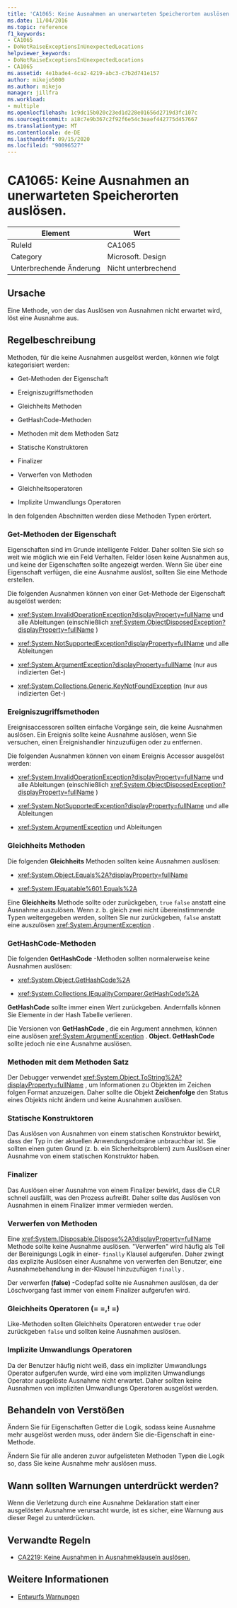 ```yaml
---
title: 'CA1065: Keine Ausnahmen an unerwarteten Speicherorten auslösen.'
ms.date: 11/04/2016
ms.topic: reference
f1_keywords:
- CA1065
- DoNotRaiseExceptionsInUnexpectedLocations
helpviewer_keywords:
- DoNotRaiseExceptionsInUnexpectedLocations
- CA1065
ms.assetid: 4e1bade4-4ca2-4219-abc3-c7b2d741e157
author: mikejo5000
ms.author: mikejo
manager: jillfra
ms.workload:
- multiple
ms.openlocfilehash: 1c9dc15b020c23ed1d228e01656d2719d3fc107c
ms.sourcegitcommit: a18c7e9b367c2f92f6e54c3eaef442775d457667
ms.translationtype: MT
ms.contentlocale: de-DE
ms.lasthandoff: 09/15/2020
ms.locfileid: "90096527"
---
```

# <a name="ca1065-do-not-raise-exceptions-in-unexpected-locations"></a>CA1065: Keine Ausnahmen an unerwarteten Speicherorten auslösen.

|Element|Wert|
|-|-|
|RuleId|CA1065|
|Category|Microsoft. Design|
|Unterbrechende Änderung|Nicht unterbrechend|

## <a name="cause"></a>Ursache

Eine Methode, von der das Auslösen von Ausnahmen nicht erwartet wird, löst eine Ausnahme aus.

## <a name="rule-description"></a>Regelbeschreibung

Methoden, für die keine Ausnahmen ausgelöst werden, können wie folgt kategorisiert werden:

- Get-Methoden der Eigenschaft

- Ereigniszugriffsmethoden

- Gleichheits Methoden

- GetHashCode-Methoden

- Methoden mit dem Methoden Satz

- Statische Konstruktoren

- Finalizer

- Verwerfen von Methoden

- Gleichheitsoperatoren

- Implizite Umwandlungs Operatoren

In den folgenden Abschnitten werden diese Methoden Typen erörtert.

### <a name="property-get-methods"></a>Get-Methoden der Eigenschaft

Eigenschaften sind im Grunde intelligente Felder. Daher sollten Sie sich so weit wie möglich wie ein Feld Verhalten. Felder lösen keine Ausnahmen aus, und keine der Eigenschaften sollte angezeigt werden. Wenn Sie über eine Eigenschaft verfügen, die eine Ausnahme auslöst, sollten Sie eine Methode erstellen.

Die folgenden Ausnahmen können von einer Get-Methode der Eigenschaft ausgelöst werden:

- <xref:System.InvalidOperationException?displayProperty=fullName> und alle Ableitungen (einschließlich <xref:System.ObjectDisposedException?displayProperty=fullName> )

- <xref:System.NotSupportedException?displayProperty=fullName> und alle Ableitungen

- <xref:System.ArgumentException?displayProperty=fullName> (nur aus indizierten Get-)

- <xref:System.Collections.Generic.KeyNotFoundException> (nur aus indizierten Get-)

### <a name="event-accessor-methods"></a>Ereigniszugriffsmethoden

Ereignisaccessoren sollten einfache Vorgänge sein, die keine Ausnahmen auslösen. Ein Ereignis sollte keine Ausnahme auslösen, wenn Sie versuchen, einen Ereignishandler hinzuzufügen oder zu entfernen.

Die folgenden Ausnahmen können von einem Ereignis Accessor ausgelöst werden:

- <xref:System.InvalidOperationException?displayProperty=fullName> und alle Ableitungen (einschließlich <xref:System.ObjectDisposedException?displayProperty=fullName> )

- <xref:System.NotSupportedException?displayProperty=fullName> und alle Ableitungen

- <xref:System.ArgumentException> und Ableitungen

### <a name="equals-methods"></a>Gleichheits Methoden

Die folgenden **Gleichheits** Methoden sollten keine Ausnahmen auslösen:

- <xref:System.Object.Equals%2A?displayProperty=fullName>

- <xref:System.IEquatable%601.Equals%2A>

Eine **Gleichheits** Methode sollte oder zurückgeben, `true` `false` anstatt eine Ausnahme auszulösen. Wenn z. b. gleich zwei nicht übereinstimmende Typen weitergegeben werden, sollten Sie nur zurückgeben, `false` anstatt eine auszulösen <xref:System.ArgumentException> .

### <a name="gethashcode-methods"></a>GetHashCode-Methoden

Die folgenden **GetHashCode** -Methoden sollten normalerweise keine Ausnahmen auslösen:

- <xref:System.Object.GetHashCode%2A>

- <xref:System.Collections.IEqualityComparer.GetHashCode%2A>

**GetHashCode** sollte immer einen Wert zurückgeben. Andernfalls können Sie Elemente in der Hash Tabelle verlieren.

Die Versionen von **GetHashCode** , die ein Argument annehmen, können eine auslösen <xref:System.ArgumentException> . **Object. GetHashCode** sollte jedoch nie eine Ausnahme auslösen.

### <a name="tostring-methods"></a>Methoden mit dem Methoden Satz

Der Debugger verwendet <xref:System.Object.ToString%2A?displayProperty=fullName> , um Informationen zu Objekten im Zeichen folgen Format anzuzeigen. Daher sollte die Objekt **Zeichenfolge** den Status eines Objekts nicht ändern und keine Ausnahmen auslösen.

### <a name="static-constructors"></a>Statische Konstruktoren

Das Auslösen von Ausnahmen von einem statischen Konstruktor bewirkt, dass der Typ in der aktuellen Anwendungsdomäne unbrauchbar ist. Sie sollten einen guten Grund (z. b. ein Sicherheitsproblem) zum Auslösen einer Ausnahme von einem statischen Konstruktor haben.

### <a name="finalizers"></a>Finalizer

Das Auslösen einer Ausnahme von einem Finalizer bewirkt, dass die CLR schnell ausfällt, was den Prozess aufreißt. Daher sollte das Auslösen von Ausnahmen in einem Finalizer immer vermieden werden.

### <a name="dispose-methods"></a>Verwerfen von Methoden

Eine <xref:System.IDisposable.Dispose%2A?displayProperty=fullName> Methode sollte keine Ausnahme auslösen. "Verwerfen" wird häufig als Teil der Bereinigungs Logik in einer- `finally` Klausel aufgerufen. Daher zwingt das explizite Auslösen einer Ausnahme von verwerfen den Benutzer, eine Ausnahmebehandlung in der-Klausel hinzuzufügen `finally` .

Der verwerfen **(false)** -Codepfad sollte nie Ausnahmen auslösen, da der Löschvorgang fast immer von einem Finalizer aufgerufen wird.

### <a name="equality-operators--"></a>Gleichheits Operatoren (= =,! =)

Like-Methoden sollten Gleichheits Operatoren entweder `true` oder zurückgeben `false` und sollten keine Ausnahmen auslösen.

### <a name="implicit-cast-operators"></a>Implizite Umwandlungs Operatoren

Da der Benutzer häufig nicht weiß, dass ein impliziter Umwandlungs Operator aufgerufen wurde, wird eine vom impliziten Umwandlungs Operator ausgelöste Ausnahme nicht erwartet. Daher sollten keine Ausnahmen von impliziten Umwandlungs Operatoren ausgelöst werden.

## <a name="how-to-fix-violations"></a>Behandeln von Verstößen

Ändern Sie für Eigenschaften Getter die Logik, sodass keine Ausnahme mehr ausgelöst werden muss, oder ändern Sie die-Eigenschaft in eine-Methode.

Ändern Sie für alle anderen zuvor aufgelisteten Methoden Typen die Logik so, dass Sie keine Ausnahme mehr auslösen muss.

## <a name="when-to-suppress-warnings"></a>Wann sollten Warnungen unterdrückt werden?

Wenn die Verletzung durch eine Ausnahme Deklaration statt einer ausgelösten Ausnahme verursacht wurde, ist es sicher, eine Warnung aus dieser Regel zu unterdrücken.

## <a name="related-rules"></a>Verwandte Regeln

- [CA2219: Keine Ausnahmen in Ausnahmeklauseln auslösen.](../code-quality/ca2219.md)

## <a name="see-also"></a>Weitere Informationen

- [Entwurfs Warnungen](../code-quality/design-warnings.md)
